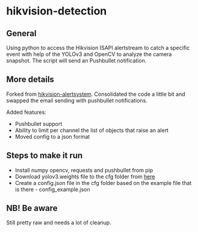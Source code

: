 # hikvision-detection

## General
Using python to access the Hikvision ISAPI alertstream to catch a specific event with help of the YOLOv3 and OpenCV
to analyze the camera snapshot. The script will send an Pushbullet notification. 

## More details
Forked from [hikvision-alertsystem](https://github.com/Casterke/hikvision-alertsystem). Consolidated the code a little bit and swapped the email sending with pushbullet notifications.

Added features:
- Pushbullet support
- Ability to limit per channel the list of objects that raise an alert
- Moved config to a json format

## Steps to make it run
 - Install numpy opencv, requests and pushbullet from pip
 - Download yolov3.weights file to the cfg folder from [here](https://pjreddie.com/media/files/yolov3.weights)
 - Create a config.json file in the cfg folder based on the example file that is there - config_example.json

## NB! Be aware
Still pretty raw and needs a lot of cleanup.






